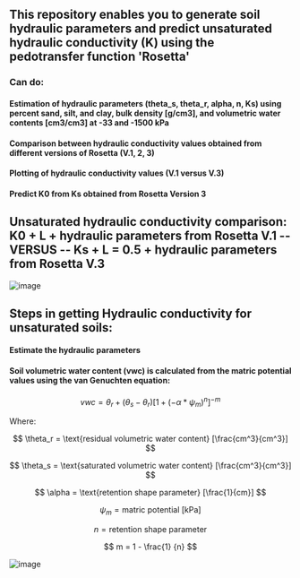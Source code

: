## This repository enables you to generate soil  hydraulic parameters and predict unsaturated hydraulic conductivity (K) using the pedotransfer function 'Rosetta'
### Can do:
#### Estimation of hydraulic parameters (theta_s, theta_r, alpha, n, Ks) using percent sand, silt, and clay, bulk density [g/cm3], and volumetric water contents [cm3/cm3] at -33 and -1500 kPa
#### Comparison between hydraulic conductivity values obtained from different versions of Rosetta (V.1, 2, 3)
#### Plotting of hydraulic conductivity values (V.1 versus V.3)
#### Predict K0 from Ks obtained from Rosetta Version 3

## Unsaturated hydraulic conductivity comparison: K0 + L + hydraulic parameters from Rosetta V.1 -- VERSUS --  Ks + L = 0.5 + hydraulic parameters from Rosetta V.3
![image](https://github.com/MarkBarbadillo/Rosetta-Soilhydraulicconductivity/assets/157748709/274f0999-15aa-4fb1-9caf-e8f47f583957)

## Steps in getting Hydraulic conductivity for unsaturated soils:
#### Estimate the hydraulic parameters
#### 
#### Soil volumetric water content (vwc) is calculated from the matric potential values using the van Genuchten equation:

$$vwc = \theta_r + (\theta_s - \theta_r) [1 + (-\alpha * \psi_m)^{n}]^{-m}$$

Where:

$$
\theta_r = \text{residual volumetric water content} [\frac{cm^3}{cm^3}]
$$

$$
\theta_s = \text{saturated volumetric water content} [\frac{cm^3}{cm^3}]
$$

$$
\alpha = \text{retention shape parameter} [\frac{1}{cm}]
$$

$$
\psi_m = \text{matric potential [kPa]}
$$

$$
n = \text{retention shape parameter}
$$

$$
m = 1 - \frac{1} {n}
$$




![image](https://github.com/MarkBarbadillo/Rosetta-Soilhydraulicconductivity/assets/157748709/3b781a05-5abf-4ba0-9782-230f65226561)
